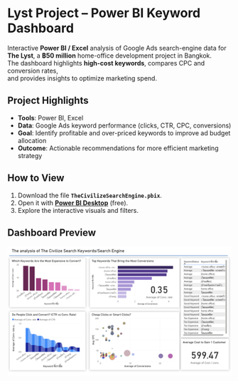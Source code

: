 # Lyst Project – Power BI Keyword Dashboard

Interactive **Power BI / Excel** analysis of Google Ads search-engine data for  
**The Lyst**, a **฿50 million** home-office development project in Bangkok.  
The dashboard highlights **high-cost keywords**, compares CPC and conversion rates,  
and provides insights to optimize marketing spend.


## Project Highlights
- **Tools**: Power BI, Excel  
- **Data**: Google Ads keyword performance (clicks, CTR, CPC, conversions)  
- **Goal**: Identify profitable and over-priced keywords to improve ad budget allocation  
- **Outcome**: Actionable recommendations for more efficient marketing strategy


## How to View
1. Download the file **`TheCivilizeSearchEngine.pbix`**.  
2. Open it with **[Power BI Desktop](https://powerbi.microsoft.com/desktop/)** (free).  
3. Explore the interactive visuals and filters.


## Dashboard Preview
![Dashboard Overview](/assets/page1.png)
